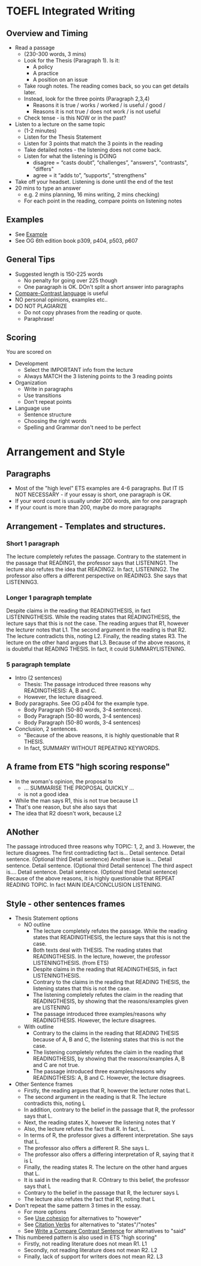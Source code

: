 # TOEFL Integrated Writing

## Overview and Timing
* Read a passage 
	* (230-300 words, 3 mins)   
	* Look for the Thesis (Paragraph 1). Is it:
		* A policy
		* A practice
		* A position on an issue
	* Take rough notes. The reading comes back, so you can get details later. 
	* Instead, look for the three points (Paragraph 2,3,4) 
		* Reasons it is true / works / worked / is useful / good / 
		* Reasons it is not true / does not work / is not useful
	* Check tense - is this NOW or in the past?
* Listen to a lecture on the same topic 
	* (1-2 minutes)  
	* Listen for the Thesis Statement
	* Listen for 3 points that match the 3 points in the reading  
	* Take detailed notes - the listening does not come back. 
	* Listen for what the listening is DOING
		* disagree =  “casts doubt”, “challenges”, "answers", "contrasts", "differs"
		* agree = it “adds to”, ”supports”, "strengthens" 
* Take off your headset. Listening is done until the end of the test
* 20 mins to type an answer 
	* e.g. 2 mins planning, 16 mins writing, 2 mins checking)
	* For each point in the reading, compare points on listening notes


## Examples
* See [Example](Examples-TOEFLIntegratedEssay)
* See OG 6th edition book p309, p404, p503, p607

## General Tips
* Suggested length is 150-225 words
	* No penalty for going over 225 though
	* One paragraph is OK. DOn't split a short answer into paragraphs
* [Compare-Contrast language](Style-WriteACompareContrastSentence) is useful 
* NO personal opinions, examples etc..
* DO NOT PLAGIARIZE
	*  Do not copy phrases from the reading or quote. 
	*  Paraphrase! 


## Scoring

You are scored on

* Development 
	*  Select the IMPORTANT info from the lecture  
	*  Always MATCH the 3 listening points to the 3 reading points 
* Organization
	*  Write in paragraphs 
	*  Use transitions 
	*  Don't repeat points 
* Language use 
	*  Sentence structure   
	*  Choosing the right words
	*  Spelling and Grammar don't need to be perfect 


# Arrangement and Style

## Paragraphs

* Most of the "high level" ETS examples are 4-6 paragraphs. But IT IS NOT NECESSARY - if your essay is short, one paragraph is OK. 
* If your word count is usually under 200 words, aim for one paragraph 
* If your count is more than 200, maybe do more paragraphs
 


## Arrangement - Templates and structures.  
### Short 1 paragraph

The lecture completely refutes the passage. Contrary to the statement in the passage that READING1, the professor says that LISTENING1. The lecture also refutes the idea that READING2. In fact, LISTENING2. The professor also offers a different perspective on READING3. She says that LISTENING3.

### Longer 1 paragraph template

Despite claims in the reading that READINGTHESIS, in fact LISTENINGTHESIS. While the reading states that READINGTHESIS, the lecture says that this is not the case. The reading argues that R1, however the lecturer notes that L1. The second argument in the reading is that R2. The lecture contradicts this, noting L2. Finally, the reading states R3. The lecture on the other hand argues that L3. Because of the above reasons, it is doubtful that READING THESIS. In fact, it could  SUMMARYLISTENING.

### 5 paragraph template 

*  Intro (2 sentences)
	*  Thesis: The passage introduced three reasons why READINGTHESIS: A, B and C. 
	* However, the lecture disagreed. 
* Body paragraphs. See OG p404 for the example type. 
	*  Body Paragraph (50-80 words, 3-4 sentences). 
	*  Body Paragraph (50-80 words, 3-4 sentences)
	*  Body Paragraph (50-80 words, 3-4 sentences)
*  Conclusion, 2 sentences. 
	* "Because of the above reasons, it is highly questionable that R THESIS.
	* In fact, SUMMARY WITHOUT REPEATING KEYWORDS.

## A frame from ETS "high scoring response"
* In the woman's  opinion, the proposal to          
	* ... SUMMARISE THE PROPOSAL QUICKLY ...
    * is not a good idea 
* While the man says R1, this is not true because L1 
* That's one reason, but she also says that 
* The idea that R2 doesn't work, because L2
    
## ANother
The passage introduced three reasons why TOPIC: 1, 2, and 3. However, the lecture disagrees.
The first contradicting fact is... 	Detail sentence. Detail sentence. (Optional third Detail sentence) 
Another issue is…. 			Detail sentence. Detail sentence. (Optional third Detail sentence) 
The third aspect is…. 			Detail sentence. Detail sentence. (Optional third Detail sentence) 
Because of the above reasons, it is highly questionable that REPEAT READING TOPIC. In fact MAIN IDEA/CONCLUSION LISTENING.


## Style - other sentences frames

* Thesis Statement options
	* NO outline
		* The lecture completely refutes the passage. While the reading states that READINGTHESIS, the lecture says that this is not the case.
		* Both texts deal with THESIS. The reading states that READINGTHESIS. In the lecture, however, the professor LISTENINGTHESIS. (from ETS)
		* Despite claims in the reading that READINGTHESIS, in fact LISTENINGTHESIS.
		* Contrary to the claims in the reading that READING THESIS, the listening states that this is not the case. 
		* The listening completely refutes the claim in the reading that READINGTHESIS, by showing that the reasons/examples given are LISTENING
		* The passage introduced three examples/reasons why READINGTHESIS. However, the lecture disagrees.
	* With outline  
		* Contrary to the claims in the reading that READING THESIS because of A, B and C, the listening states that this is not the case. 
		* The listening completely refutes the claim in the reading that READINGTHESIS, by showing that the reasons/examples A, B and C are not true. 
		* The passage introduced three examples/reasons why READINGTHESIS: A, B and C. However, the lecture disagrees.
* Other Sentence frames
	* Firstly, the reading argues that R, however the lecturer notes that L. 
	* The second argument in the reading is that R. The lecture contradicts this, noting L
	* In addition, contrary to the belief in the passage that R, the professor says that L.
	* Next, the reading states X, however the listening notes that Y
	* Also, the lecture refutes the fact that R. In fact, L.
	* In terms of R, the professor gives a different interpretation. She says that L.
	* The professor also offers a different R. She says L.
	* The professor also offers a differing interpretation of R, saying that it is L
	* Finally, the reading states R. The lecture on the other hand argues that L. 
	* It is said in the reading that R. COntrary to this belief, the professor says that L
	* Contrary to the belief in the passage that R, the lecturer says L
	* The lecture also refutes the fact that R1, noting that L
* Don't repeat the same pattern 3 times in the essay. 
	* For more options
	* See [Use cohesion](Style-UseCohesion) for alternatives to "however"
	* See [Citation Verbs](Invention-CitationVerbs) for alternatives to "states"/"notes"
	* See [Write a Compare Contrast Sentence](Style-WriteACompareContrastSentence) for alternatives to "said"
* This numbered pattern is also used in ETS "high scoring"
	* Firstly, not reading literature does not mean R1. L1
	* Secondly, not reading literature does not mean R2. L2
	* Finally, lack of support for writers does not mean R2. L3









